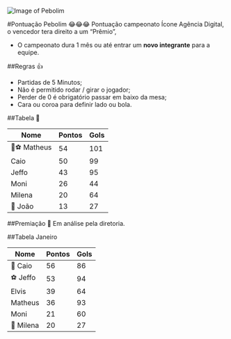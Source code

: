 ![Image of Pebolim](http://www.iconeinternet.com.br/copa.jpg?Ass)

#Pontuação Pebolim 😂😂😂
Pontuação campeonato Ícone Agência Digital, o vencedor tera direito a um “Prêmio”, 
* O campeonato dura 1 mês ou até entrar um **novo integrante** para a equipe.

##Regras 👍
* Partidas de 5 Minutos;
* Não é permitido rodar / girar o jogador;
* Perder de 0 é obrigatório passar em baixo da mesa;
* Cara ou coroa para definir lado ou bola.

##Tabela 👀

| Nome  | Pontos  | Gols  |  
|---|---|---|
| 👑⚽️ Matheus  |  54 |  101 |
| Caio | 50  | 99 |
| Jeffo | 43  |  95 |
| Moni |  26 | 44  |
| Milena | 20  |  64 |
| 🔦 João |  13 | 27  |


##Premiação 🎁
Em análise pela diretoria.



##Tabela Janeiro

| Nome  | Pontos  | Gols  |  
|---|---|---|
| 👑 Caio   | 56  | 86 |
| ⚽️ Jeffo  | 53  |  94 |
| Elvis  |  39 | 64  |
| Matheus  |  36 |  93 |
| Moni  |  21 | 60  |
| 🔦 Milena  | 20  |  27 |